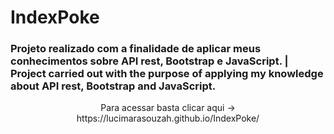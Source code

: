# IndexPoke
<h3>Projeto realizado com a finalidade de aplicar meus conhecimentos sobre API rest, Bootstrap e JavaScript. | Project carried out with the purpose of applying my knowledge about API rest, Bootstrap and JavaScript.</h3>
<p align=center>Para acessar basta clicar aqui -> https://lucimarasouzah.github.io/IndexPoke/ </p>

